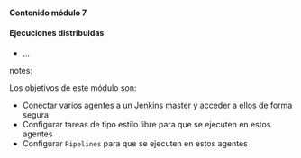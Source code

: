 #### Contenido módulo 7

#### Ejecuciones distribuidas

* ...
 
notes:

Los objetivos de este módulo son:

* Conectar varios agentes a un Jenkins master y acceder a ellos de forma segura
* Configurar tareas de tipo estilo libre para que se ejecuten en estos agentes
* Configurar `Pipelines` para que se ejecuten en estos agentes